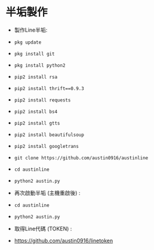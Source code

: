 # 半垢製作

-  製作Line半垢:
- `pkg update`
- `pkg install git`
- `pkg install python2`
- `pip2 install rsa`
- `pip2 install thrift==0.9.3`
- `pip2 install requests`
- `pip2 install bs4`
- `pip2 install gtts`
- `pip2 install beautifulsoup`
- `pip2 install googletrans`
- `git clone https://github.com/austin0916/austinline`
- `cd austinline`
- `python2 austin.py`
-  再次啟動半垢 (主機重啟後) :
- `cd austinline`
- `python2 austin.py`

-  取得Line代碼 (TOKEN) :
-  https://github.com/austin0916/linetoken


